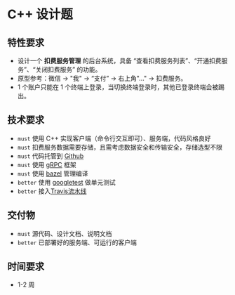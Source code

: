 # C++ 设计题

## 特性要求

- 设计一个 **扣费服务管理** 的后台系统，具备  “查看扣费服务列表”、“开通扣费服务”、“关闭扣费服务” 的功能。
- 原型参考：微信 -> "我" -> “支付” -> 右上角"…" -> 扣费服务。
- 1 个账户只能在 1 个终端上登录，当切换终端登录时，其他已登录终端会被踢出。

## 技术要求

- `must` 使用 C++ 实现客户端（命令行交互即可）、服务端，代码风格良好
- `must` 扣费服务数据需要存储，且需考虑数据安全和传输安全，存储选型不限
- `must` 代码托管到 [Github](https://github.com/)
- `must` 使用 [gRPC](https://grpc.io) 框架
- `must` 使用 [bazel]( https://bazel.build/ ) 管理编译
- `better` 使用 [googletest]( https://github.com/google/googletest ) 做单元测试
- `better` 接入[Travis流水线](https://travis-ci.org/)

## 交付物

- `must` 源代码、设计文档、说明文档
- `better` 已部署好的服务端、可运行的客户端

## 时间要求

- 1-2 周

